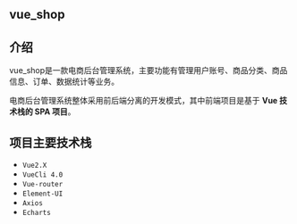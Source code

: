 ## vue_shop

## 介绍

vue_shop是一款电商后台管理系统，主要功能有管理用户账号、商品分类、商品信息、订单、数据统计等业务。 

电商后台管理系统整体采用前后端分离的开发模式，其中前端项目是基于 **Vue 技术栈的 SPA 项目**。 


## 项目主要技术栈

+ `Vue2.X`
+ `VueCli 4.0`
+  `Vue-router `
+  `Element-UI`
+  `Axios`
+  `Echarts`

